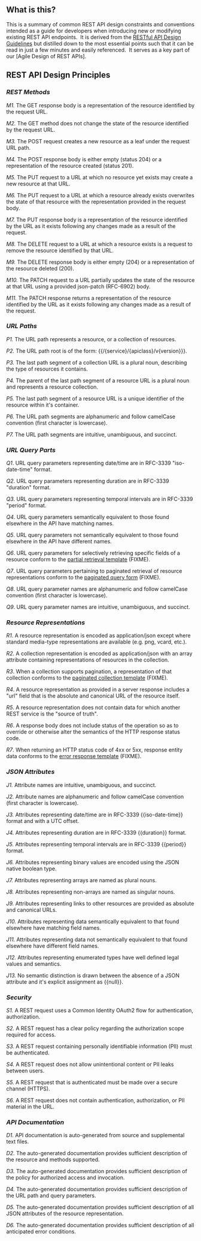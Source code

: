 ## What is this?

This is a summary of common REST API design constraints and conventions intended as a guide for developers when introducing new or modifying existing REST API endpoints. &nbsp;It is derived from the [RESTful API Design Guidelines](README.md)&nbsp;but distilled down to the most essential points such that it can be read in just a few minutes and easily referenced. &nbsp;It serves as a key part of our [Agile Design of REST APIs].

## REST API Design Principles

### _REST Methods_

*M1.* The GET response body is a representation of the resource identified by the request URL.

*M2.* The GET method does not change the state of the resource identified by the request URL.

*M3.* The POST request creates a new resource as a leaf under the request URL path.

*M4.* The POST response body is either empty (status 204) or a representation of the resource created (status 201).

*M5.* The PUT request to a URL at which no resource yet exists may create a new resource at that URL.

*M6.* The PUT request to a URL at which a resource already exists overwrites the state of that resource with the representation provided in the request body.

*M7.* The PUT response body is a representation of the resource identified by the URL as it exists following any changes made as a result of the request.

*M8.* The DELETE request to a URL at which a resource exists is a request to remove the resource identified by that URL.

*M9.* The DELETE response body is either empty (204) or a representation of the resource deleted (200).

*M10.* The PATCH request to a URL partially updates the state of the resource at that URL using a provided json-patch (RFC-6902) body.

*M11.* The PATCH response returns a representation of the resource identified by the URL as it exists following any changes made as a result of the request.

### _URL Paths_

*P1.* The URL path represents a resource, or a collection of resources.

*P2.* The URL path root is of the form: {{/\{service\}/\{apiclass\}/v\{version\}}}.

*P3.* The last path segment of a collection URL is a plural noun, describing the type of resources it contains.

*P4.* The parent of the last path segment of a resource URL is a plural noun and represents a resource collection.

*P5.* The last path segment of a resource URL is a unique identifier of the resource within it's container.

*P6.* The URL path segments are alphanumeric and follow camelCase convention (first character is lowercase).

*P7.* The URL path segments are intuitive, unambiguous, and succinct.

### _URL Query Parts_

*Q1*. URL query parameters representing date/time are in RFC-3339 "iso-date-time" format.

*Q2*. URL query parameters representing duration are in RFC-3339 "duration" format.

*Q3*. URL query parameters representing temporal intervals are in RFC-3339 "period" format.

*Q4*. URL query parameters semantically equivalent to those found elsewhere in the API have matching names.

*Q5*. URL query parameters not semantically equivalent to those found elsewhere in the API have different names.

*Q6*. URL query parameters for selectively retrieving specific fields of a resource conform to the [partial retrieval template]() (FIXME).

*Q7*. URL query parameters pertaining to paginated retrieval of resource representations conform to the [paginated query form]() (FIXME).

*Q8*. URL query parameter names are alphanumeric and follow camelCase convention (first character is lowercase).

*Q9*. URL query parameter names are intuitive, unambiguous, and succinct.

### _Resource Representations_

*R1*. A resource representation is encoded as application/json except where standard media-type representations are available (e.g. png, vcard, etc.).

*R2*. A collection representation is encoded as application/json with an array attribute containing representations of resources in the collection.

*R3*. When a collection supports pagination, a representation of that collection conforms to the [paginated collection template]() (FIXME). 

*R4*. A resource representation as provided in a server response includes a "url" field that is the absolute and canonical URL of the resource itself.

*R5*. A resource representation does not contain data for which another REST service is the "source of truth".

*R6*. A response body does not include status of the operation so as to override or otherwise alter the semantics of the HTTP response status code.

*R7*. When returning an HTTP status code of 4xx or 5xx, response entity data conforms to the [error response template]() (FIXME).

### _JSON Attributes_

*J1.*&nbsp;Attribute names are intuitive, unambiguous, and succinct.

*J2.* Attribute names are alphanumeric and follow camelCase convention (first character is lowercase).

*J3.* Attributes representing date/time are in RFC-3339 {{iso-date-time}} format and with a UTC offset.

*J4.* Attributes representing duration are in RFC-3339 {{duration}} format.

*J5.* Attributes representing temporal intervals are in RFC-3339 {{period}} format.

*J6.* Attributes representing binary values are encoded using the JSON native boolean type.

*J7.* Attributes representing arrays are named as plural nouns.

*J8.* Attributes representing non-arrays are named as singular nouns.

*J9.* Attributes representing links to other resources are provided as absolute and canonical URLs.

*J10.* Attributes representing data semantically equivalent to that found elsewhere have matching field names.

*J11.* Attributes representing data not semantically equivalent to that found elsewhere have different field names.

*J12.* Attributes representing enumerated types have well defined legal values and semantics.

*J13.* No semantic distinction is drawn between the absence of a JSON attribute and it's explicit assignment as&nbsp;{{null}}.

### _Security_

*S1.*&nbsp;A REST request uses a Common Identity OAuth2 flow for authentication, authorization.

*S2.*&nbsp;A REST request has a clear policy regarding the authorization scope required for access.

*S3.*&nbsp;A REST request containing personally identifiable information (PII) must be authenticated.

*S4.*&nbsp;A REST request does not allow unintentional content or PII leaks between users.

*S5.*&nbsp;A REST request that is authenticated must be made over a secure channel (HTTPS).

*S6.*&nbsp;A REST request does not contain authentication, authorization, or PII material in the URL.

### _API Documentation_

*D1.* API documentation is auto-generated from source and supplemental text files.

*D2.* The auto-generated documentation provides sufficient description of the resource and methods supported.

*D3.* The auto-generated documentation provides sufficient description of the policy for authorized access and invocation.

*D4.* The auto-generated documentation provides sufficient description of the URL path and query parameters.

*D5.* The auto-generated documentation provides sufficient description of all JSON attributes of the resource representation.

*D6.* The auto-generated documentation provides sufficient description of all anticipated error conditions.
